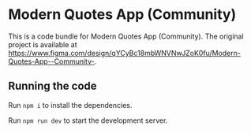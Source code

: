 
  # Modern Quotes App (Community)

  This is a code bundle for Modern Quotes App (Community). The original project is available at https://www.figma.com/design/qYCyBc18mbWNVNwJZoK0fu/Modern-Quotes-App--Community-.

  ## Running the code

  Run `npm i` to install the dependencies.

  Run `npm run dev` to start the development server.
  